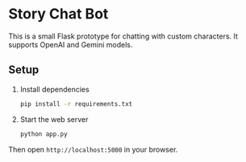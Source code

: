 # Story Chat Bot

This is a small Flask prototype for chatting with custom characters. It supports OpenAI and Gemini models.

## Setup

1. Install dependencies
   ```bash
   pip install -r requirements.txt
   ```
2. Start the web server
   ```bash
   python app.py
   ```

Then open `http://localhost:5000` in your browser.
